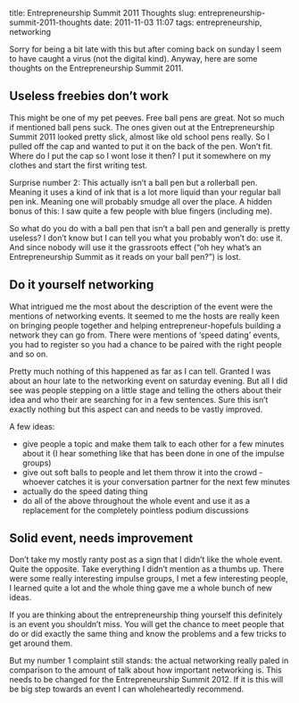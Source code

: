 title: Entrepreneurship Summit 2011 Thoughts
slug: entrepreneurship-summit-2011-thoughts
date: 2011-11-03 11:07
tags: entrepreneurship, networking


Sorry for being a bit late with this but after coming back on sunday I seem to have caught a virus (not the digital kind). Anyway, here are some thoughts on the Entrepreneurship Summit 2011.


## Useless freebies don’t work

This might be one of my pet peeves. Free ball pens are great. Not so much if mentioned ball pens suck. The ones given out at the Entrepreneurship Summit 2011 looked pretty slick, almost like old school pens really. So I pulled off the cap and wanted to put it on the back of the pen. Won’t fit. Where do I put the cap so I wont lose it then? I put it somewhere on my clothes and start the first writing test.

Surprise number 2: This actually isn’t a ball pen but a rollerball pen. Meaning it uses a kind of ink that is a lot more liquid than your regular ball pen ink. Meaning one will probably smudge all over the place. A hidden bonus of this: I saw quite a few people with blue fingers (including me).

So what do you do with a ball pen that isn’t a ball pen and generally is pretty useless? I don’t know but I can tell you what you probably won’t do: use it. And since nobody will use it the grassroots effect (“oh hey what’s an Entrepreneurship Summit as it reads on your ball pen?”) is lost.


## Do it yourself networking

What intrigued me the most about the description of the event were the mentions of networking events. It seemed to me the hosts are really keen on bringing people together and helping entrepreneur-hopefuls building a network they can go from. There were mentions of ‘speed dating’ events, you had to register so you had a chance to be paired with the right people and so on.

Pretty much nothing of this happened as far as I can tell. Granted I was about an hour late to the networking event on saturday evening. But all I did see was people stepping on a little stage and telling the others about their idea and who their are searching for in a few sentences. Sure this isn’t exactly nothing but this aspect can and needs to be vastly improved.

A few ideas:

* give people a topic and make them talk to each other for a few minutes about it (I hear something like that has been done in one of the impulse groups)
* give out soft balls to people and let them throw it into the crowd - whoever catches it is your conversation partner for the next few minutes
* actually do the speed dating thing
* do all of the above throughout the whole event and use it as a replacement for the completely pointless podium discussions


## Solid event, needs improvement

Don’t take my mostly ranty post as a sign that I didn’t like the whole event. Quite the opposite. Take everything I didn’t mention as a thumbs up. There were some really interesting impulse groups, I met a few interesting people, I learned quite a lot and the whole thing gave me a whole bunch of new ideas.

If you are thinking about the entrepreneurship thing yourself this definitely is an event you shouldn’t miss. You will get the chance to meet people that do or did exactly the same thing and know the problems and a few tricks to get around them.

But my number 1 complaint still stands: the actual networking really paled in comparison to the amount of talk about how important networking is. This needs to be changed for the Entrepreneurship Summit 2012. If it is this will be big step towards an event I can wholeheartedly recommend.